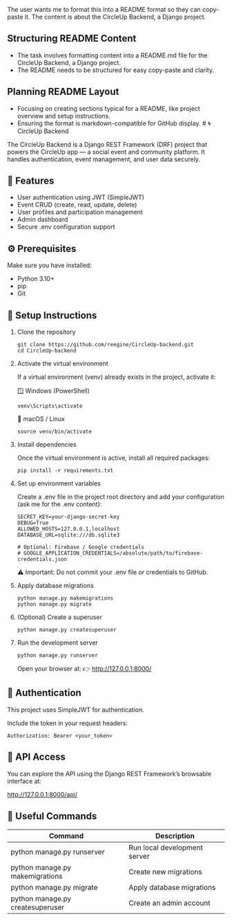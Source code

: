 <think>
The user wants me to format this into a README format so they can copy-paste it. The content is about the CircleUp Backend, a Django project.


## Structuring README Content  
- The task involves formatting content into a README.md file for the CircleUp Backend, a Django project.  
- The README needs to be structured for easy copy-paste and clarity.  

## Planning README Layout  
- Focusing on creating sections typical for a README, like project overview and setup instructions.  
- Ensuring the format is markdown-compatible for GitHub display.
</think># 🌀 CircleUp Backend

The CircleUp Backend is a Django REST Framework (DRF) project that powers the CircleUp app — a social event and community platform. It handles authentication, event management, and user data securely.

## 🚀 Features

- User authentication using JWT (SimpleJWT)
- Event CRUD (create, read, update, delete)
- User profiles and participation management
- Admin dashboard
- Secure .env configuration support

## ⚙️ Prerequisites

Make sure you have installed:

- Python 3.10+
- pip
- Git

## 🧩 Setup Instructions

1. Clone the repository
   ```
   git clone https://github.com/reegine/CircleUp-backend.git
   cd CircleUp-backend
   ```

2. Activate the virtual environment

   If a virtual environment (venv) already exists in the project, activate it:

   🪟 Windows (PowerShell)
   ```
   venv\Scripts\activate
   ```

   🐧 macOS / Linux
   ```
   source venv/bin/activate
   ```

3. Install dependencies

   Once the virtual environment is active, install all required packages:
   ```
   pip install -r requirements.txt
   ```

4. Set up environment variables

   Create a .env file in the project root directory and add your configuration (ask me for the .env content):
   ```
   SECRET_KEY=your-django-secret-key
   DEBUG=True
   ALLOWED_HOSTS=127.0.0.1,localhost
   DATABASE_URL=sqlite:///db.sqlite3

   # Optional: Firebase / Google credentials
   # GOOGLE_APPLICATION_CREDENTIALS=/absolute/path/to/firebase-credentials.json
   ```

   ⚠️ Important: Do not commit your .env file or credentials to GitHub.

5. Apply database migrations
   ```
   python manage.py makemigrations
   python manage.py migrate
   ```

6. (Optional) Create a superuser
   ```
   python manage.py createsuperuser
   ```

7. Run the development server
   ```
   python manage.py runserver
   ```

   Open your browser at:
   👉 http://127.0.0.1:8000/

## 🔐 Authentication

This project uses SimpleJWT for authentication.

Include the token in your request headers:

```
Authorization: Bearer <your_token>
```

## 🧠 API Access

You can explore the API using the Django REST Framework’s browsable interface at:

http://127.0.0.1:8000/api/

## 🧰 Useful Commands

| Command                      | Description                  |
|------------------------------|------------------------------|
| python manage.py runserver   | Run local development server |
| python manage.py makemigrations | Create new migrations       |
| python manage.py migrate     | Apply database migrations   |
| python manage.py createsuperuser | Create an admin account     |

